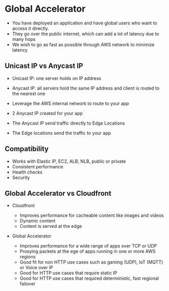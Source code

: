 # Global Accelerator

- You have deployed an application and have global users who want to access it directly.
- They go over the public internet, which can add a lot of latency due to many hops 
- We wish to go as fast as possible through AWS network to minimize latency

## Unicast IP vs Anycast IP

- Unicast IP: one server holds on IP address
- Anycast IP: all servers hold the same IP address and client is routed to the nearest one

- Leverage the AWS internal network to route to your app
- 2 Anycast IP created for your app
- The Anycast IP send traffic directly to Edge Locations
- The Edge locations send the traffic to your app

## Compatibility

- Works with Elastic IP, EC2, ALB, NLB, public or private
- Consistent performance
- Health checks
- Security

## Global Accelerator vs Cloudfront

- Cloudfront
  - Improves performance for cacheable content like images and videos
  - Dynamic content
  - Content is served at the edge

- Global Accelerator
  - Improves performance for a wide range of apps over TCP or UDP
  - Proxying packets at the ege of apps running in one or more AWS regions
  - Good fit for non HTTP use cases such as gaming (UDP), IoT (MQTT) or Voice over IP
  - Good for HTTP use cases that require static IP
  - Good for HTTP use cases that required deterministic, fast regional failover
